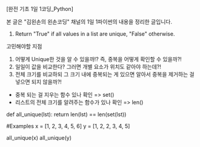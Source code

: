 [완전 기초 1일 1코딩_Python]

본 글은 "김왼손의 왼손코딩" 채널의 1일 1파이썬의 내용을 정리한 글입니다.

1. Return "True" if all values in a list are unique, "False" otherwise.


고민해야할 지점
1. 어떻게 Unique한 것을 알 수 있을까!? 즉, 중복을 어떻게 확인할 수 있을까?!
  1. 일일이 값을 비교한다? 그러면 개별 요소가 위치도 같아야 하는데?!
  2. 전체 크기를 비교하되 그 크기 내에 중복되는 게 있으면 알아서 중복을 제거하는 걸 넣으면 되지 않을까?!

- 중복 되는 걸 지우는 함수 있나 확인
=> set()
- 리스트의 전체 크기를 알려주는 함수가 있나 확인
=> len()

def all_unique(lst):
  return len(lst) == len(set(lst))
  
#Examples
x = [1, 2, 3, 4, 5, 6]
y = [1, 2, 2, 3, 4, 5]

all_unique(x)
all_unique(y)
